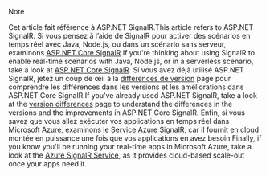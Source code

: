 > [!NOTE]
> <span data-ttu-id="46e0b-101">Cet article fait référence à ASP.NET SignalR.</span><span class="sxs-lookup"><span data-stu-id="46e0b-101">This article refers to ASP.NET SignalR.</span></span> <span data-ttu-id="46e0b-102">Si vous pensez à l’aide de SignalR pour activer des scénarios en temps réel avec Java, Node.js, ou dans un scénario sans serveur, examinons [ASP.NET Core SignalR](/aspnet/core/signalr/introduction).</span><span class="sxs-lookup"><span data-stu-id="46e0b-102">If you're thinking about using SignalR to enable real-time scenarios with Java, Node.js, or in a serverless scenario, take a look at [ASP.NET Core SignalR](/aspnet/core/signalr/introduction).</span></span> <span data-ttu-id="46e0b-103">Si vous avez déjà utilisé ASP.NET SignalR, jetez un coup de œil à la [différences de version](/aspnet/core/signalr/version-differences) page pour comprendre les différences dans les versions et les améliorations dans ASP.NET Core SignalR.</span><span class="sxs-lookup"><span data-stu-id="46e0b-103">If you've already used ASP.NET SignalR, take a look at the [version differences](/aspnet/core/signalr/version-differences) page to understand the differences in the versions and the improvements in ASP.NET Core SignalR.</span></span> <span data-ttu-id="46e0b-104">Enfin, si vous savez que vous allez exécuter vos applications en temps réel dans Microsoft Azure, examinons le [Service Azure SignalR](/azure/azure-signalr/signalr-overview), car il fournit en cloud montée en puissance une fois que vos applications en avez besoin.</span><span class="sxs-lookup"><span data-stu-id="46e0b-104">Finally, if you know you'll be running your real-time apps in Microsoft Azure, take a look at the [Azure SignalR Service](/azure/azure-signalr/signalr-overview), as it provides cloud-based scale-out once your apps need it.</span></span>